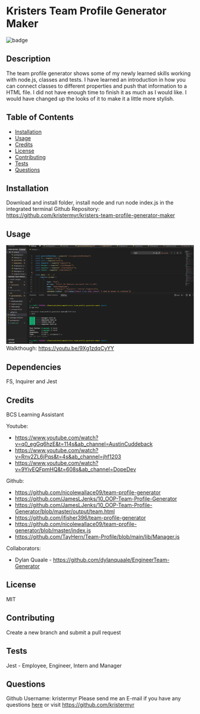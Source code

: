 # Kristers Team Profile Generator Maker
  ![badge](https://img.shields.io/badge/license-Apache-yellow.svg)    

  
  ## Description
The team profile generator shows some of my newly learned skills working with node.js, classes and tests. I have learned an introduction in how you can connect classes to different properties and push that information to a HTML file. I did not have enough time to finish it as much as I would like. I would have changed up the looks of it to make it a little more stylish. 
  
  ## Table of Contents
  * [Installation](#installation)
  * [Usage](#usage)
  * [Credits](#credits)
  * [License](#license)
  * [Contributing](#lontributing)
  * [Tests](#tests)
  * [Questions](#questions)

  ## Installation
  Download and install folder, install node and run node index.js in the integrated terminal
  Github Repository: https://github.com/kristermyr/kristers-team-profile-generator-maker

  ## Usage
  ![](./assets/images/screenshot.png)
  Walkthough: https://youtu.be/9Xg1zdqCyYY

  ## Dependencies
  FS, Inquirer and Jest
  ## Credits

  BCS Learning Assistant 

  Youtube:
  * https://www.youtube.com/watch?v=q0_egGq6hzE&t=114s&ab_channel=AustinCuddeback
  * https://www.youtube.com/watch?v=Rnv2ZL6jPqs&t=4s&ab_channel=jhf1203
  * https://www.youtube.com/watch?v=9YivEQFpmHQ&t=608s&ab_channel=DopeDev
  
  Github:
  * https://github.com/nicolewallace09/team-profile-generator
  * https://github.com/JamesLJenks/10_OOP-Team-Profile-Generator
  * https://github.com/JamesLJenks/10_OOP-Team-Profile-Generator/blob/master/output/team.html
  * https://github.com/jfisher396/team-profile-generator 
  * https://github.com/nicolewallace09/team-profile-generator/blob/master/index.js
  * https://github.com/TayHern/Team-Profile/blob/main/lib/Manager.js

  Collaborators:
  * Dylan Quaale - https://github.com/dylanquaale/EngineerTeam-Generator



  ## License
  MIT
  ## Contributing
  Create a new branch and submit a pull request
  ## Tests
  Jest - Employee, Engineer, Intern and Manager
  ## Questions
  Github Username: kristermyr
  Please send me an E-mail if you have any questions [here](mailto:krister90@gmail.com) or visit https://github.com/kristermyr

